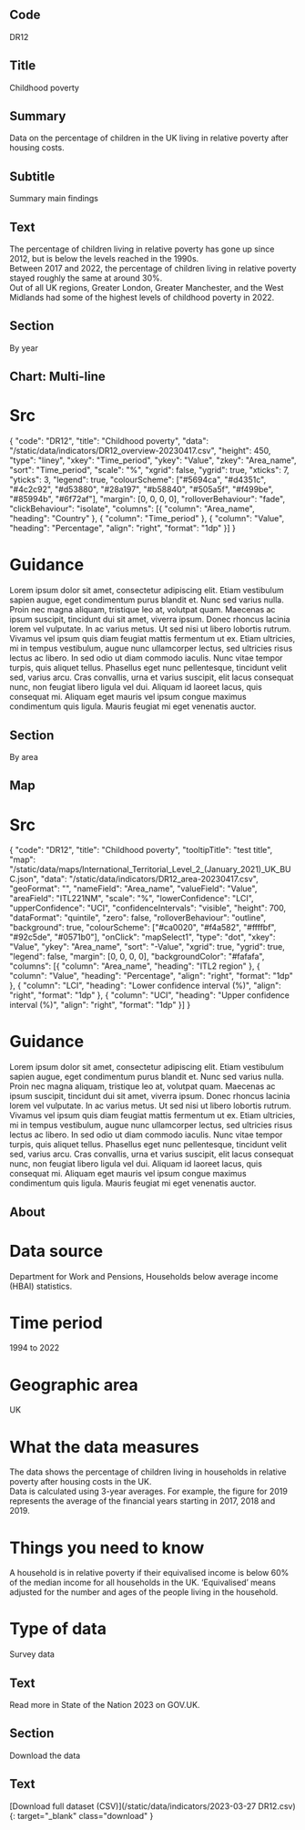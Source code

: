 ## Code
DR12

## Title
Childhood poverty

## Summary
Data on the percentage of children in the UK living in relative poverty after housing costs.

## Subtitle
Summary main findings

## Text
The percentage of children living in relative poverty has gone up since 2012, but is below the levels reached in the 1990s.<br>
Between 2017 and 2022, the percentage of children living in relative poverty stayed roughly the same at around 30%.<br>
Out of all UK regions, Greater London, Greater Manchester, and the West Midlands had some of the highest levels of childhood poverty in 2022.

## Section
By year

## Chart: Multi-line
# Src
{ "code": "DR12", "title": "Childhood poverty", "data": "/static/data/indicators/DR12_overview-20230417.csv", "height": 450, "type": "liney", "xkey": "Time_period", "ykey": "Value", "zkey": "Area_name", "sort": "Time_period", "scale": "%", "xgrid": false, "ygrid": true, "xticks": 7, "yticks": 3, "legend": true, "colourScheme": ["#5694ca", "#d4351c", "#4c2c92", "#d53880", "#28a197", "#b58840", "#505a5f", "#f499be", "#85994b", "#6f72af"], "margin": [0, 0, 0, 0], "rolloverBehaviour": "fade", "clickBehaviour": "isolate", "columns": [{ "column": "Area_name", "heading": "Country" }, { "column": "Time_period" }, { "column": "Value", "heading": "Percentage", "align": "right", "format": "1dp" }] }

# Guidance
Lorem ipsum dolor sit amet, consectetur adipiscing elit. Etiam vestibulum sapien augue, eget condimentum purus blandit et. Nunc sed varius nulla. Proin nec magna aliquam, tristique leo at, volutpat quam. Maecenas ac ipsum suscipit, tincidunt dui sit amet, viverra ipsum. Donec rhoncus lacinia lorem vel vulputate. In ac varius metus. Ut sed nisi ut libero lobortis rutrum. Vivamus vel ipsum quis diam feugiat mattis fermentum ut ex. Etiam ultricies, mi in tempus vestibulum, augue nunc ullamcorper lectus, sed ultricies risus lectus ac libero. In sed odio ut diam commodo iaculis. Nunc vitae tempor turpis, quis aliquet tellus. Phasellus eget nunc pellentesque, tincidunt velit sed, varius arcu. Cras convallis, urna et varius suscipit, elit lacus consequat nunc, non feugiat libero ligula vel dui. Aliquam id laoreet lacus, quis consequat mi. Aliquam eget mauris vel ipsum congue maximus condimentum quis ligula. Mauris feugiat mi eget venenatis auctor.

## Section
By area

## Map
# Src
{ "code": "DR12", "title": "Childhood poverty", "tooltipTitle": "test title", "map": "/static/data/maps/International_Territorial_Level_2_(January_2021)_UK_BUC.json", "data": "/static/data/indicators/DR12_area-20230417.csv", "geoFormat": "", "nameField": "Area_name", "valueField": "Value", "areaField": "ITL221NM", "scale": "%", "lowerConfidence": "LCI", "upperConfidence": "UCI", "confidenceIntervals": "visible", "height": 700, "dataFormat": "quintile", "zero": false, "rolloverBehaviour": "outline", "background": true, "colourScheme": ["#ca0020", "#f4a582", "#ffffbf", "#92c5de", "#0571b0"], "onClick": "mapSelect1", "type": "dot", "xkey": "Value", "ykey": "Area_name", "sort": "-Value", "xgrid": true, "ygrid": true, "legend": false, "margin": [0, 0, 0, 0], "backgroundColor": "#fafafa", "columns": [{ "column": "Area_name", "heading": "ITL2 region" }, { "column": "Value", "heading": "Percentage", "align": "right", "format": "1dp" }, { "column": "LCI", "heading": "Lower confidence interval (%)", "align": "right", "format": "1dp" }, { "column": "UCI", "heading": "Upper confidence interval (%)", "align": "right", "format": "1dp" }] }

# Guidance
Lorem ipsum dolor sit amet, consectetur adipiscing elit. Etiam vestibulum sapien augue, eget condimentum purus blandit et. Nunc sed varius nulla. Proin nec magna aliquam, tristique leo at, volutpat quam. Maecenas ac ipsum suscipit, tincidunt dui sit amet, viverra ipsum. Donec rhoncus lacinia lorem vel vulputate. In ac varius metus. Ut sed nisi ut libero lobortis rutrum. Vivamus vel ipsum quis diam feugiat mattis fermentum ut ex. Etiam ultricies, mi in tempus vestibulum, augue nunc ullamcorper lectus, sed ultricies risus lectus ac libero. In sed odio ut diam commodo iaculis. Nunc vitae tempor turpis, quis aliquet tellus. Phasellus eget nunc pellentesque, tincidunt velit sed, varius arcu. Cras convallis, urna et varius suscipit, elit lacus consequat nunc, non feugiat libero ligula vel dui. Aliquam id laoreet lacus, quis consequat mi. Aliquam eget mauris vel ipsum congue maximus condimentum quis ligula. Mauris feugiat mi eget venenatis auctor.

## About
# Data source
Department for Work and Pensions, Households below average income (HBAI) statistics.

# Time period
1994 to 2022

# Geographic area
UK

# What the data measures
The data shows the percentage of children living in households in relative poverty after housing costs in the UK.<br>
Data is calculated using 3-year averages. For example, the figure for 2019 represents the average of the financial years starting in 2017, 2018 and 2019.

# Things you need to know
A household is in relative poverty if their equivalised income is below 60% of the median income for all households in the UK. ‘Equivalised’ means adjusted for the number and ages of the people living in the household.

# Type of data
Survey data

## Text
Read more in State of the Nation 2023 on GOV.UK.

## Section
Download the data

## Text
[Download full dataset (CSV)](/static/data/indicators/2023-03-27 DR12.csv){: target="_blank" class="download" }
